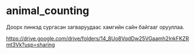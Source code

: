 # animal_counting

Доорх линкэд сургасан загваруудаас хамгийн сайн байгааг орууллаа.

https://drive.google.com/drive/folders/14_8Uo8VqdDw25VGaamh2InkFKZRmt3Vk?usp=sharing